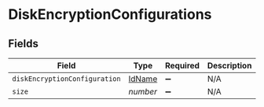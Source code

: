 # DiskEncryptionConfigurations


## Fields

| Field                                   | Type                                    | Required                                | Description                             | Example                                 |
| --------------------------------------- | --------------------------------------- | --------------------------------------- | --------------------------------------- | --------------------------------------- |
| `diskEncryptionConfiguration`           | [IdName](../../models/shared/idname.md) | :heavy_minus_sign:                      | N/A                                     |                                         |
| `size`                                  | *number*                                | :heavy_minus_sign:                      | N/A                                     | 1                                       |
